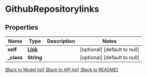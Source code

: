 # GithubRepositorylinks
## Properties

Name | Type | Description | Notes
------------ | ------------- | ------------- | -------------
**self** | [**Link**](Link.md) |  | [optional] [default to null]
**\_class** | **String** |  | [optional] [default to null]

[[Back to Model list]](../README.md#documentation-for-models) [[Back to API list]](../README.md#documentation-for-api-endpoints) [[Back to README]](../README.md)

